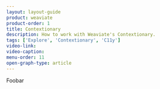```yaml
---
layout: layout-guide
product: weaviate
product-order: 1
title: Contextionary
description: How to work with Weaviate's Contextionary.
tags: ['Explore', 'Contextionary', 'C11y']
video-link:
video-caption:
menu-order: 11
open-graph-type: article
---
```


Foobar